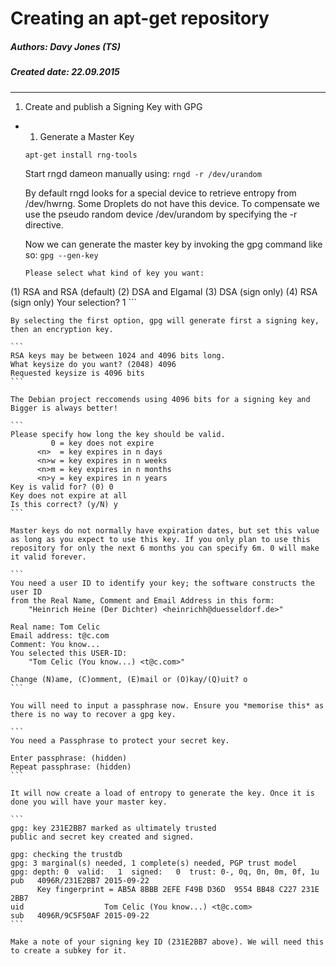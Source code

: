 # Creating an apt-get repository
##### Authors: Davy Jones (TS)
##### Created date: 22.09.2015

--------

1. Create and publish a Signing Key with GPG

  - 1. Generate a Master Key
    
    `apt-get install rng-tools`
    
    Start rngd dameon manually using:
    `rngd -r /dev/urandom`
    
    By default rngd looks for a special device to retrieve entropy from /dev/hwrng. Some Droplets do not have this device. To compensate we use the pseudo random device /dev/urandom by specifying the -r directive. 

    Now we can generate the master key by invoking the gpg command like so:
    `gpg --gen-key`

    ```
    Please select what kind of key you want:
   (1) RSA and RSA (default)
   (2) DSA and Elgamal
   (3) DSA (sign only)
   (4) RSA (sign only)
    Your selection? 1
    ```

    By selecting the first option, gpg will generate first a signing key, then an encryption key.

    ```
    RSA keys may be between 1024 and 4096 bits long.
    What keysize do you want? (2048) 4096
    Requested keysize is 4096 bits
    ```
    
    The Debian project reccomends using 4096 bits for a signing key and Bigger is always better!
    
    ```
    Please specify how long the key should be valid.
             0 = key does not expire
          <n>  = key expires in n days
          <n>w = key expires in n weeks
          <n>m = key expires in n months
          <n>y = key expires in n years
    Key is valid for? (0) 0
    Key does not expire at all
    Is this correct? (y/N) y
    ```
    
    Master keys do not normally have expiration dates, but set this value as long as you expect to use this key. If you only plan to use this repository for only the next 6 months you can specify 6m. 0 will make it valid forever.
    
    ```    
    You need a user ID to identify your key; the software constructs the user ID
    from the Real Name, Comment and Email Address in this form:
        "Heinrich Heine (Der Dichter) <heinrichh@duesseldorf.de>"
    
    Real name: Tom Celic
    Email address: t@c.com
    Comment: You know...
    You selected this USER-ID:
        "Tom Celic (You know...) <t@c.com>"
    
    Change (N)ame, (C)omment, (E)mail or (O)kay/(Q)uit? o
    ```
    
    You will need to input a passphrase now. Ensure you *memorise this* as there is no way to recover a gpg key.

    ```
    You need a Passphrase to protect your secret key.

    Enter passphrase: (hidden)
    Repeat passphrase: (hidden)
    ```

    It will now create a load of entropy to generate the key. Once it is done you will have your master key.

    ```
    gpg: key 231E2BB7 marked as ultimately trusted
    public and secret key created and signed.
    
    gpg: checking the trustdb
    gpg: 3 marginal(s) needed, 1 complete(s) needed, PGP trust model
    gpg: depth: 0  valid:   1  signed:   0  trust: 0-, 0q, 0n, 0m, 0f, 1u
    pub   4096R/231E2BB7 2015-09-22
          Key fingerprint = AB5A 8BBB 2EFE F49B D36D  9554 BB48 C227 231E 2BB7
    uid                  Tom Celic (You know...) <t@c.com>
    sub   4096R/9C5F50AF 2015-09-22
    ```

    Make a note of your signing key ID (231E2BB7 above). We will need this to create a subkey for it.


